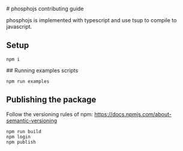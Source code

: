 # phosphojs contributing guide

phosphojs is implemented with typescript and use tsup to compile to javascript.

## Setup

```
npm i
```

## Running examples scripts

```
npm run examples
```

## Publishing the package

Follow the versioning rules of npm: https://docs.npmjs.com/about-semantic-versioning

```
npm run build
npm login
npm publish
```
